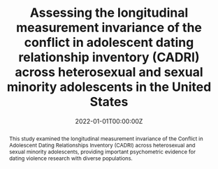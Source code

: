 ---
title: "Assessing the longitudinal measurement invariance of the conflict in adolescent dating relationship inventory (CADRI) across heterosexual and sexual minority adolescents in the United States"
authors:
- Maria Rivas-Koehl
- Gabriel J. Merrin
- Dorothy L. Espelage
date: "2022-01-01T00:00:00Z"
doi: "10.1037/vio0000452"

# Schedule page publish date (NOT publication's date).
publishDate: "2022-01-01T00:00:00Z"

# Publication type.
# Legend: 0 = Uncategorized; 1 = Conference paper; 2 = Journal article;
# 3 = Preprint / Working Paper; 4 = Report; 5 = Book; 6 = Book section;
# 7 = Thesis; 8 = Patent
publication_types: ["2"]

# Publication name and optional abbreviated publication name.
publication: "*Psychology of Violence*"
publication_short: ""

abstract: This study examined the longitudinal measurement invariance of the Conflict in Adolescent Dating Relationships Inventory (CADRI) across heterosexual and sexual minority adolescents, providing important psychometric evidence for dating violence research with diverse populations.

# Summary. An optional shortened abstract.
summary: Examined measurement invariance of dating violence measures across sexual orientation groups.

tags:
- Dating violence
- LGBTQ+ youth
- Measurement invariance
- Adolescence

featured: false

# Links (optional).
url_pdf: 
url_code: ''
url_dataset: ''
url_poster: ''
url_project: ''
url_slides: ''
url_source: ''
url_video: ''

# Featured image
# To use, add an image named `featured.jpg/png` to your page's folder. 
image:
  caption: ''
  focal_point: ""
  preview_only: false

# Associated Projects (optional).
projects: []

# Slides (optional).
slides: ""
---